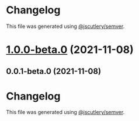 # Changelog

This file was generated using [@jscutlery/semver](https://github.com/jscutlery/semver).

# [1.0.0-beta.0](https://github.com/patdx/zustand-rx/compare/v0.0.1-beta.0...v1.0.0-beta.0) (2021-11-08)



## 0.0.1-beta.0 (2021-11-08)



# Changelog

This file was generated using [@jscutlery/semver](https://github.com/jscutlery/semver).
